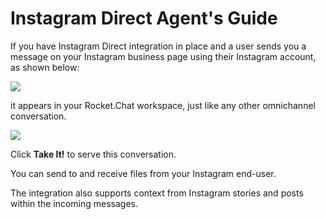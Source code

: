 # Instagram Direct Agent's Guide



If you have Instagram Direct integration in place and a user sends you a message on your Instagram business page using their Instagram account, as shown below:

![](<../../../../.gitbook/assets/2021-12-31\_20-27-38 (1).png>)

it appears in your Rocket.Chat workspace, just like any other omnichannel conversation.

![](../../../../.gitbook/assets/2021-12-31\_20-30-41.png)

&#x20;Click **Take It!** to serve this conversation.&#x20;

You can send to and receive files from your Instagram end-user.

The integration also supports context from Instagram stories and posts within the incoming messages.
